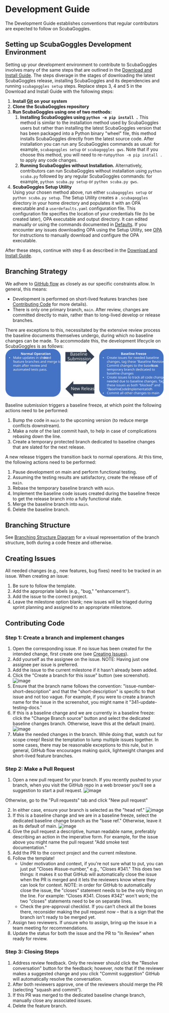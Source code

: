 # Development Guide

The Development Guide establishes conventions that regular contributors are expected to follow on ScubaGoggles.

## Setting up ScubaGoggles Development Environment

Setting up your development environment to contribute to ScubaGoggles involves many of the same steps that are outlined in the [Download and Install Guide](../installation/DownloadAndInstall.md). The steps diverage in the stages of downloading the latest ScubaGoggles release, installing ScubaGoggles and its dependencies and running `scubagoggles setup` steps. Replace steps 3, 4 and 5 in the Download and Install Guide with the following steps:

1. **Install [Git](https://git-scm.com/downloads) on your system**
2. **Clone the ScubaGoggles repository**
3. **Run ScubaGoggles using one of two methods:**
   1. **Installing ScubaGoggles using `python -m pip install .`**
      This method is similar to the installation method used by ScubaGoggles users but rather than installing the latest ScubaGoggles version that has been packaged into a Python binary "wheel" file, this method installs ScubaGoggles directly from the latest source code. After installation you can run any ScubaGoggles commands as usual: for example, `scubagoggles setup` or `scubagoggles gws`. Note that if you choose this method, you will need to re-run`python -m pip install .` to apply any code changes.
   2. **Running ScubaGoggles without Installation.**
      Alternatively, contributors can run ScubaGoggles without installation using `python scuba.py` followed by any regular ScubaGoggles commands: for example, `python scuba.py setup` or `python scuba.py gws`.
4. **ScubaGoggles Setup Utility**\
   Using your chosen method above, run either `scubagoggles setup` or `python scuba.py setup`. The Setup Utility creates a `.scubagoggles` directory in your home directory and populates it with an OPA executable and a `userdefaults.yaml` configuration file. This configuration file specifies the location of your credentials file (to be created later), OPA executable and output directory. It can edited manually or using the commands documented in [Defaults](../installation/Defaults.md). If you encounter any issues downloading OPA using the Setup Utility, see [OPA](../installation/OPA.md) for instructions to manually download and configure the OPA executable.

After these steps, continue with step 6 as described in the [Download and Install Guide](../installation/DownloadAndInstall.md).

## Branching Strategy

We adhere to [GitHub flow](https://docs.github.com/en/get-started/using-github/github-flow) as closely as our specific constraints allow. In general, this means:

- Development is performed on short-lived features branches (see [Contributing Code](#contributing-code) for more details).
- There is only one primary branch, `main`. After review, changes are committed directly to main, rather than to long-lived develop or release branches.

There are exceptions to this, necessitated by the extensive review process the baseline documents themselves undergo, during which no baseline changes can be made.
To accommodate this, the development lifecycle on ScubaGoggles is as follows:
![image](../../images/scubagoggles_lifecycle.svg)

Baseline submission triggers a baseline freeze, at which point the following actions need to be performed:

1. Bump the code in `main` to the upcoming version (to reduce merge conflicts downstream).
2. Make a note of the last commit hash, to help in case of complications rebasing down the line.
3. Create a temporary protected branch dedicated to baseline changes that are slated for the next release.

A new release triggers the transition back to normal operations. At this time, the following actions need to be performed:

1. Pause development on main and perform functional testing.
2. Assuming the testing results are satisfactory, create the release off of `main`.
3. Rebase the temporary baseline branch with `main`.
4. Implement the baseline code issues created during the baseline freeze to get the release branch into a fully functional state.
5. Merge the baseline branch into `main`.
6. Delete the baseline branch.

## Branching Structure

See [Branching Structure Diagram](BRANCHINGSTRUCTURE.md) for a visual representation of the branch structure, both during a code freeze and otherwise.

## Creating Issues

All needed changes (e.g., new features, bug fixes) need to be tracked in an issue. When creating an issue:

1. Be sure to follow the template.
2. Add the appropriate labels (e.g., "bug," "enhancement").
3. Add the issue to the correct project.
4. Leave the milestone option blank; new issues will be triaged during sprint planning and assigned to an appropriate milestone.

## Contributing Code

### Step 1: Create a branch and implement changes

1. Open the corresponding issue. If no issue has been created for the intended change, first create one (see [Creating Issues](#creating-issues)).
2. Add yourself as the assignee on the issue. NOTE: Having just one assignee per issue is preferred.
3. Add the issue to the current milestone if it hasn't already been added.
4. Click the "Create a branch for this issue" button (see screenshot).
   ![image](https://github.com/user-attachments/assets/4dbaf33b-ff53-48b3-aa39-74c97094dfbc)
5. Ensure that the branch name follows the convention: "issue-number-short-description" and that the "short-description" is specific to that issue and not too vague.
   For example, if you were to create a branch name for the issue in the screenshot, you might name it "341-update-testing-docs."
6. If this is a baseline change and we are currently in a baseline freeze: click the "Change Branch source" button and select the dedicated baseline changes branch.
   Otherwise, leave this at the default (main).
   ![image](https://github.com/user-attachments/assets/e3cafc21-9400-44f5-b7ab-2a21e63772c1)
7. Make the needed changes in the branch. While doing that, watch out for scope creep! Resist the temptation to lump multiple issues together.
   In some cases, there may be reasonable exceptions to this rule, but in general, GitHub flow encourages making quick, lightweight changes and short-lived feature branches.

### Step 2: Make a Pull Request

1. Open a new pull request for your branch. If you recently pushed to your branch, when you visit the GitHub repo in a web browser you'll see a suggestion to start a pull request.
   ![image](https://github.com/user-attachments/assets/e6de2e67-6fd6-4d30-8c5b-790151ea906b)

Otherwise, go to the "Pull requests" tab and click "New pull request"

2. In either case, ensure your branch is selected as the "head ref."
   ![image](https://github.com/user-attachments/assets/8b3c2e73-6b64-49bf-a993-797f4d975da3)
3. If this is a baseline change and we are in a baseline freeze, select the dedicated baseline change branch as the "base ref." Otherwise, leave it as its default of main.
   ![image](https://github.com/user-attachments/assets/0779cdbb-b888-463a-9cc8-35a16a1735ee)
4. Give the pull request a descriptive, human readable name, preferably describing an action in the imperative form.
   For example, for the issue above you might name the pull request "Add smoke test documentation."
5. Add the PR to the correct project and the current milestone.
6. Follow the template!
   - Under motivation and context, if you're not sure what to put, you can just put "Closes #issue-number," e.g., "Closes #341."
     This does two things: it makes it so that GitHub will automatically close the issue when the PR is merged and it lets the reviewers know where they can look for context.
     NOTE: in order for GitHub to automatically close the issue, the "closes" statement needs to be the only thing on the line. For example: "Closes #341. Closes #342" won't work;
     the two "closes" statements need to be on separate lines.
   - Check the pre-approval checklist. If you can't check all the boxes there, reconsider making the pull request now – that is a sign that the branch isn't ready to be merged yet.
7. Assign two reviewers. If unsure who to assign, bring up the issue in a team meeting for recommendations.
8. Update the status for both the issue and the PR to "In Review" when ready for review.

### Step 3: Closing Steps

1. Address review feedback. Only the reviewer should click the "Resolve conversation" button for the feedback; however, note that if the reviewer makes a suggested change and you click "Commit suggestion" GitHub will automatically resolve the conversation.
2. After both reviewers approve, one of the reviewers should merge the PR (selecting "squash and commit").
3. If this PR was merged to the dedicated baseline change branch, manually close any associated issues.
4. Delete the feature branch.
